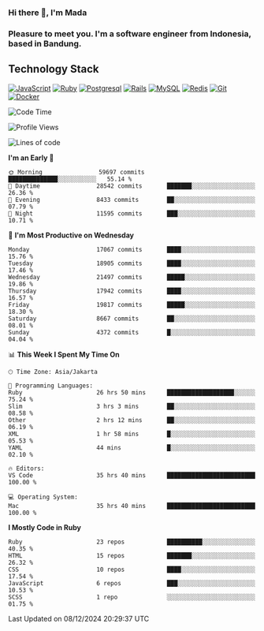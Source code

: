 ### Hi there 👋, I'm Mada
### Pleasure to meet you. I'm a software engineer from Indonesia, based in Bandung.

## Technology Stack

[![JavaScript](https://img.shields.io/badge/-JavaScript-%23F7DF1C?style=flat-square&logo=javascript&logoColor=000000&labelColor=%23F7DF1C&color=%23FFCE5A)](https://www.javascript.com/)
[![Ruby](https://img.shields.io/badge/Ruby-CC342D?style=flat-square&logo=ruby&logoColor=white)](https://www.ruby-lang.org/en/)
[![Postgresql](https://img.shields.io/badge/PostgreSQL-316192?style=flat-square&logo=postgresql&logoColor=ffffff)](https://www.postgresql.org/)
[![Rails](https://img.shields.io/badge/Ruby_on_Rails-CC0000?style=flat-square&logo=ruby-on-rails&logoColor=white)](https://rubyonrails.org/)
[![MySQL](https://img.shields.io/badge/-MySQL-4479A1?style=flat-square&logo=MySQL&logoColor=ffffff)](https://www.mysql.com/)
[![Redis](https://img.shields.io/badge/-Redis-DC382D?style=flat-square&logo=Redis&logoColor=ffffff)](https://redis.io/)
[![Git](https://img.shields.io/badge/-Git-%23F05032?style=flat-square&logo=git&logoColor=%23ffffff)](https://git-scm.com/)
[![Docker](https://img.shields.io/badge/-Docker-2496ED?style=flat-square&logo=docker&logoColor=ffffff)](https://www.docker.com/)
<!--
**madaarya/madaarya** is a ✨ _special_ ✨ repository because its `README.md` (this file) appears on your GitHub profile.

Here are some ideas to get you started:

- 🔭 I’m currently working on ...
- 🌱 I’m currently learning ...
- 👯 I’m looking to collaborate on ...
- 🤔 I’m looking for help with ...
- 💬 Ask me about ...
- 📫 How to reach me: ...
- 😄 Pronouns: ...
- ⚡ Fun fact: ...
-->
<!--START_SECTION:waka-->
![Code Time](http://img.shields.io/badge/Code%20Time-6%2C793%20hrs%2027%20mins-blue)

![Profile Views](http://img.shields.io/badge/Profile%20Views-0-blue)

![Lines of code](https://img.shields.io/badge/From%20Hello%20World%20I%27ve%20Written-46.0%20million%20lines%20of%20code-blue)

**I'm an Early 🐤** 

```text
🌞 Morning                59697 commits       ██████████████░░░░░░░░░░░   55.14 % 
🌆 Daytime                28542 commits       ███████░░░░░░░░░░░░░░░░░░   26.36 % 
🌃 Evening                8433 commits        ██░░░░░░░░░░░░░░░░░░░░░░░   07.79 % 
🌙 Night                  11595 commits       ███░░░░░░░░░░░░░░░░░░░░░░   10.71 % 
```
📅 **I'm Most Productive on Wednesday** 

```text
Monday                   17067 commits       ████░░░░░░░░░░░░░░░░░░░░░   15.76 % 
Tuesday                  18905 commits       ████░░░░░░░░░░░░░░░░░░░░░   17.46 % 
Wednesday                21497 commits       █████░░░░░░░░░░░░░░░░░░░░   19.86 % 
Thursday                 17942 commits       ████░░░░░░░░░░░░░░░░░░░░░   16.57 % 
Friday                   19817 commits       █████░░░░░░░░░░░░░░░░░░░░   18.30 % 
Saturday                 8667 commits        ██░░░░░░░░░░░░░░░░░░░░░░░   08.01 % 
Sunday                   4372 commits        █░░░░░░░░░░░░░░░░░░░░░░░░   04.04 % 
```


📊 **This Week I Spent My Time On** 

```text
🕑︎ Time Zone: Asia/Jakarta

💬 Programming Languages: 
Ruby                     26 hrs 50 mins      ███████████████████░░░░░░   75.24 % 
Slim                     3 hrs 3 mins        ██░░░░░░░░░░░░░░░░░░░░░░░   08.58 % 
Other                    2 hrs 12 mins       ██░░░░░░░░░░░░░░░░░░░░░░░   06.19 % 
XML                      1 hr 58 mins        █░░░░░░░░░░░░░░░░░░░░░░░░   05.53 % 
YAML                     44 mins             █░░░░░░░░░░░░░░░░░░░░░░░░   02.10 % 

🔥 Editors: 
VS Code                  35 hrs 40 mins      █████████████████████████   100.00 % 

💻 Operating System: 
Mac                      35 hrs 40 mins      █████████████████████████   100.00 % 
```

**I Mostly Code in Ruby** 

```text
Ruby                     23 repos            ██████████░░░░░░░░░░░░░░░   40.35 % 
HTML                     15 repos            ███████░░░░░░░░░░░░░░░░░░   26.32 % 
CSS                      10 repos            ████░░░░░░░░░░░░░░░░░░░░░   17.54 % 
JavaScript               6 repos             ███░░░░░░░░░░░░░░░░░░░░░░   10.53 % 
SCSS                     1 repo              ░░░░░░░░░░░░░░░░░░░░░░░░░   01.75 % 
```




 Last Updated on 08/12/2024 20:29:37 UTC
<!--END_SECTION:waka-->
